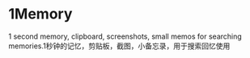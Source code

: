 # 1Memory
1 second memory, clipboard, screenshots, small memos for searching memories.1秒钟的记忆，剪贴板，截图，小备忘录，用于搜索回忆使用
